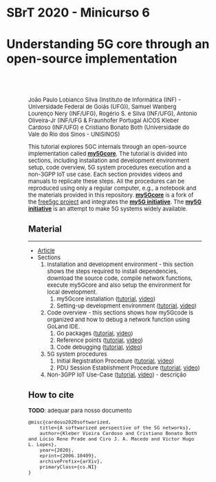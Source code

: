 # SBrT 2020 - Minicurso 6

# Understanding 5G core through an open-source implementation

<div style='padding: 10%; font-size: 13px;'>
João Paulo Lobianco Silva (Instituto de Informática (INF) - Universidade Federal de Goiás (UFG)), Samuel Wanberg Lourenço Nery (INF/UFG), Rogério S. e Silva (INF/UFG), Antonio Oliveira-Jr (INF/UFG & Fraunhofer Portugal AICOS Kleber Cardoso (INF/UFG) e Cristiano Bonato Both (Universidade do Vale do Rio dos Sinos - UNISINOS)</center>


This tutorial explores 5GC internals through an open-source implementation called [**my5Gcore**](https://github.com/my5g/my5Gcore/). The tutorial is divided into sections, including installation and development environment setup, code overview, 5G system procedures execution and a non-3GPP IoT use case. Each section provides videos and manuals to replicate these steps. All the procedures can be reproduced using only a regular computer, e.g., a notebook and the materials provided in this repository. [**my5Gcore**](https://github.com/my5g/my5Gcore/) is a fork of the [free5gc project](https://github.com/free5gc/free5gc/) and integrates the [**my5G initiative**](https://github.com/my5g/). The [**my5G initiative**](https://github.com/my5g/) is  an attempt to make 5G systems widely available.


## Material
-----
* [Article](https://arxiv.org/abs/2006.10409) <!-- TODO: Adequar p/ nosso documento -->
* Sections
  1. Installation and development environment - this section shows the steps required to install dependencies, download the source code, compile network functions, execute my5Gcore and also setup the environment for local development.
     1. my5Gcore installation ([tutorial](docs/core-install.md), [video](http://youtubecom/))
     2. Setting-up development environment ([tutorial](docs/env-install.md), [video](http://youtubecom/))
  2. Code overview - this sections shows how my5Gcode is organized and how to debug a network function using GoLand IDE.
     1. Go packages ([tutorial](docs/go-packages.md), [video](http://youtubecom/))
     2. Reference points ([tutorial](docs/reference-points.md), [video](http://youtubecom/))
     3. Code debugging ([tutorial](docs/code-debugging.md), [video](http://youtubecom/))
  3. 5G system procedures
     1. Initial Registration Procedure ([tutorial](docs/initial-registration-procedure.md), [video](http://youtubecom/))
     2. PDU Session Establishment Procedure ([tutorial](docs/pdu-session-establishment-procedure.md), [video](http://youtubecom/))
  4. Non-3GPP IoT Use-Case ([tutorial](docs/non3gpp-iot-use-case.md), [video](http://youtubecom/)) - descrição


## How to cite

**TODO**: adequar para nosso documento
```
@misc{cardoso2020softwarized,
    title={A softwarized perspective of the 5G networks},
    author={Kleber Vieira Cardoso and Cristiano Bonato Both and Lúcio Rene Prade and Ciro J. A. Macedo and Victor Hugo L. Lopes},
    year={2020},
    eprint={2006.10409},
    archivePrefix={arXiv},
    primaryClass={cs.NI}
}
```